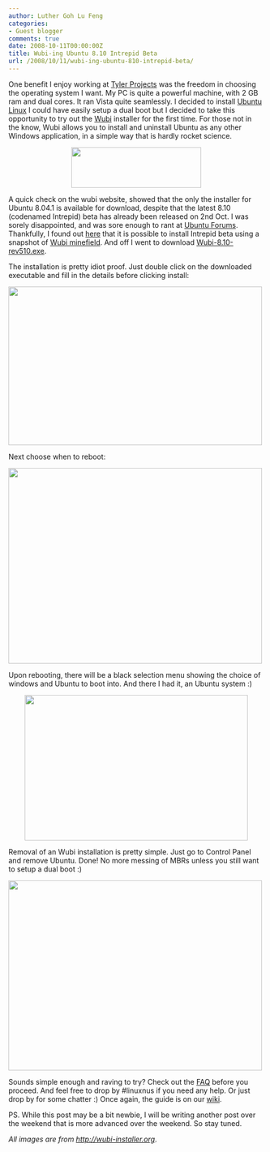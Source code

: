 ```yaml
---
author: Luther Goh Lu Feng
categories:
- Guest blogger
comments: true
date: 2008-10-11T00:00:00Z
title: Wubi-ing Ubuntu 8.10 Intrepid Beta
url: /2008/10/11/wubi-ing-ubuntu-810-intrepid-beta/
---
```


One benefit I enjoy working at <a href="http://www.tylerprojects.com/">Tyler Projects</a> was the freedom in choosing the operating system I want. My PC is quite a powerful machine, with 2 GB ram and dual cores. It ran Vista quite seamlessly. I decided to install <a href="http://www.ubuntu.com/">Ubuntu Linux</a> I could have easily setup a dual boot but I decided to take this opportunity to try out the <a href="http://wubi-installer.org/">Wubi</a> installer for the first time. For those not in the know, Wubi allows you to install and uninstall Ubuntu as any other Windows application, in a simple way that is hardly rocket science.

<div align="center">
<a href='/img/2008/10/wubi_logo.gif'><img src="/img/2008/10/wubi_logo.gif" alt="" title="wubi_logo" width="256" height="80" class="aligncenter size-full wp-image-98" /></a></div>

A quick check on the wubi website, showed that the only the installer for Ubuntu 8.04.1 is available for download, despite that the latest 8.10 (codenamed Intrepid) beta has already been released on 2nd Oct. I was sorely disappointed, and was sore enough to rant at <a href="http://ubuntuforums.org/">Ubuntu Forums</a>. Thankfully, I found out <a href="http://ubuntuforums.org/showthread.php?t=920502">here</a> that it is possible to install Intrepid beta using a snapshot of <a href="http://www.wubi-installer.org/devel/minefield/">Wubi minefield</a>. And off I went to download <a href="http://www.wubi-installer.org/devel/minefield/Wubi-8.10-rev510.exe">Wubi-8.10-rev510.exe</a>.

The installation is pretty idiot proof. Just double click on the downloaded executable and fill in the details before clicking install:

<a href='/img/2008/10/wubi-123_small.png'><img src="/img/2008/10/wubi-123_small.png" alt="" title="wubi-123_small" width="500" height="313" class="aligncenter size-full wp-image-103" /></a>

Next choose when to reboot:

<a href='/img/2008/10/wubi-reboot.png'><img src="/img/2008/10/wubi-reboot.png" alt="" title="wubi-reboot" width="500" height="386" class="aligncenter size-full wp-image-100" /></a>

Upon rebooting, there will be a black selection menu showing the choice of windows and Ubuntu to boot into. And there I had it, an Ubuntu system :)

<div align="center"><a href='/img/2008/10/boot-screen.jpg'><img src="/img/2008/10/boot-screen.jpg" alt="" title="boot-screen" width="440" height="287" class="aligncenter size-full wp-image-101" /></a></div>

Removal of an Wubi installation is pretty simple. Just go to Control Panel and remove Ubuntu. Done! No more messing of MBRs unless you still want to setup a dual boot :)

<a href='/img/2008/10/wubi-uninstall_small.png'><img src="/img/2008/10/wubi-uninstall_small.png" alt="" title="wubi-uninstall_small" width="500" height="375" class="aligncenter size-full wp-image-102" /></a>

Sounds simple enough and raving to try? Check out the <a href="http://wubi-installer.org/faq.php">FAQ</a> before you proceed. And feel free to drop by #linuxnus if you need any help. Or just drop by for some chatter :) Once again, the guide is on our <a href="http://opensource.nus.edu.sg/wiki/index.php/Connecting_to_IRC">wiki</a>.

PS. While this post may be a bit newbie, I will be writing another post over the weekend that is more advanced over the weekend. So stay tuned.

<em>All images are from <a href="http://wubi-installer.org">http://wubi-installer.org</a></em>.
